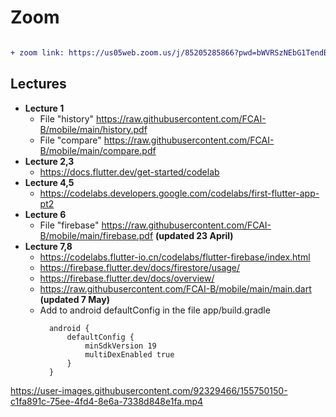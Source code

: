 # Zoom
```diff

+ zoom link: https://us05web.zoom.us/j/85205285866?pwd=bWVRSzNEbG1TendBSEJaZ3lkQithZz09 
```

<!-- - **Insha Allah, our next lecture will be online on Saturday 07 May @ 13:30 (1:30 pm) [normal time before Ramadan]**  -->

## Lectures
- **Lecture 1** 
  - File "history" https://raw.githubusercontent.com/FCAI-B/mobile/main/history.pdf
  - File "compare" https://raw.githubusercontent.com/FCAI-B/mobile/main/compare.pdf
- **Lecture 2,3** 
  - https://docs.flutter.dev/get-started/codelab
- **Lecture 4,5** 
  - https://codelabs.developers.google.com/codelabs/first-flutter-app-pt2
- **Lecture 6** 
  - File "firebase" https://raw.githubusercontent.com/FCAI-B/mobile/main/firebase.pdf **(updated 23 April)**
- **Lecture 7,8** 
  - https://codelabs.flutter-io.cn/codelabs/flutter-firebase/index.html
  - https://firebase.flutter.dev/docs/firestore/usage/ 
  - https://firebase.flutter.dev/docs/overview/
  - https://raw.githubusercontent.com/FCAI-B/mobile/main/main.dart **(updated 7 May)**
  - Add to android defaultConfig in the file app/build.gradle 
      ``` 
        android {
	        defaultConfig {
		        minSdkVersion 19
		        multiDexEnabled true
	        }
        }
      ```

https://user-images.githubusercontent.com/92329466/155750150-c1fa891c-75ee-4fd4-8e6a-7338d848e1fa.mp4
